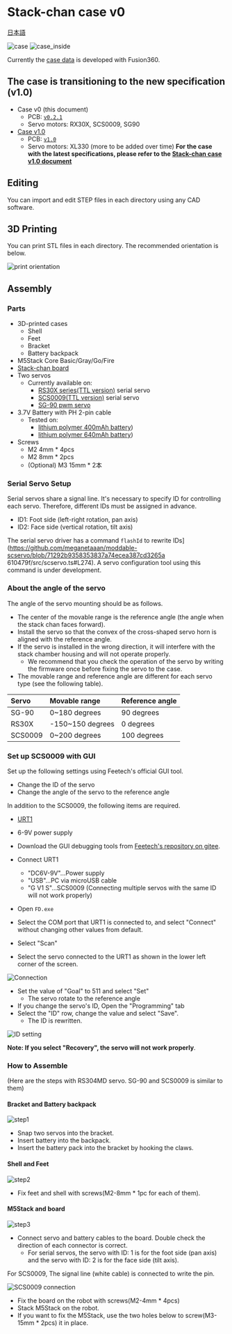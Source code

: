 # Stack-chan case v0

[日本語](./README_ja.md)

![case](./docs/images/case.jpg)
![case_inside](./docs/images/case_inside.jpg)

Currently the [case data](https://a360.co/3gcw960) is developed with Fusion360.

## The case is transitioning to the new specification (v1.0)

- Case v0 (this document)
  - PCB: [`v0.2.1`](https://github.com/meganetaaan/stack-chan/tree/v0.2.1/schematics)
  - Servo motors: RX30X, SCS0009, SG90
- [Case v1.0](./v1/dynamixel.md)
  - PCB: [`v1.0`](../schematics/)
  - Servo motors: XL330 (more to be added over time)
__For the case with the latest specifications, please refer to the [Stack-chan case v1.0 document](./v1/dynamixel.md)__

## Editing

You can import and edit STEP files in each directory using any CAD software.

## 3D Printing

You can print STL files in each directory.
The recommended orientation is below.

![print orientation](./docs/images/print_orientation.jpg)

## Assembly

### Parts

* 3D-printed cases
  * Shell
  * Feet
  * Bracket
  * Battery backpack
* M5Stack Core Basic/Gray/Go/Fire
* [Stack-chan board](../schematics/README.md)
* Two servos
  * Currently available on:
    * [RS30X series(TTL version)](https://www.vstone.co.jp/robotshop/index.php?main_page=product_info&products_id=2685) serial servo
    * [SCS0009(TTL version)](https://www.switch-science.com/catalog/8042/) serial servo
    * [SG-90 pwm servo](https://akizukidenshi.com/catalog/g/gM-08761/)
* 3.7V Battery with PH 2-pin cable
  * Tested on:
    * [lithium polymer 400mAh battery](https://www.sengoku.co.jp/mod/sgk_cart/detail.php?code=EEHD-4YZL))
    * [lithium polymer 640mAh battery](https://www.sengoku.co.jp/mod/sgk_cart/detail.php?code=EEHD-5GHY))
* Screws
  * M2 4mm * 4pcs
  * M2 8mm * 2pcs
  * (Optional) M3 15mm * 2本

### Serial Servo Setup

Serial servos share a signal line. It's necessary to specify ID for controlling each servo.
Therefore, different IDs must be assigned in advance.

- ID1: Foot side (left-right rotation, pan axis)
- ID2: Face side (vertical rotation, tilt axis)

The serial servo driver has a command `flashId` to rewrite IDs](https://github.com/meganetaaan/moddable-scservo/blob/71292b9358353837a74ecea387cd3265a 610479f/src/scservo.ts#L274). A servo configuration tool using this command is under development.

### About the angle of the servo

The angle of the servo mounting should be as follows.

- The center of the movable range is the reference angle (the angle when the stack chan faces forward).
- Install the servo so that the convex of the cross-shaped servo horn is aligned with the reference angle.
- If the servo is installed in the wrong direction, it will interfere with the stack chamber housing and will not operate properly.
  - We recommend that you check the operation of the servo by writing the firmware once before fixing the servo to the case.
- The movable range and reference angle are different for each servo type (see the following table).

|Servo |Movable range |Reference angle |
|:------|:---------|:------|
|SG-90 |0~180 degrees |90 degrees |
|RS30X |-150~150 degrees |0 degrees |
|SCS0009|0~200 degrees |100 degrees |

### Set up SCS0009 with GUI

Set up the following settings using Feetech's official GUI tool.

* Change the ID of the servo
* Change the angle of the servo to the reference angle

In addition to the SCS0009, the following items are required.

* [URT1](https://www.switch-science.com/catalog/7490/)
* 6-9V power supply

* Download the GUI debugging tools from [Feetech's repository on gitee](https://gitee.com/ftservo/fddebug).
* Connect URT1
  * "DC6V-9V"...Power supply
  * "USB"...PC via microUSB cable
  * "G V1 S"...SCS0009 (Connecting multiple servos with the same ID will not work properly)
* Open `FD.exe`
* Select the COM port that URT1 is connected to, and select "Connect" without changing other values from default.
* Select "Scan"
* Select the servo connected to the URT1 as shown in the lower left corner of the screen.

![Connection](./docs/images/connect.jpg)

* Set the value of "Goal" to 511 and select "Set"
  * The servo rotate to the reference angle
* If you change the servo's ID, Open the "Programming" tab
* Select the "ID" row, change the value and select "Save".
  * The ID is rewritten.

![ID setting](./docs/images/id.jpg)

__Note: If you select "Recovery", the servo will not work properly__.

### How to Assemble

(Here are the steps with RS304MD servo. SG-90 and SCS0009 is similar to them)

#### Bracket and Battery backpack

![step1](./docs/videos/bracket.gif)

* Snap two servos into the bracket.
* Insert battery into the backpack.
* Insert the battery pack into the bracket by hooking the claws.

#### Shell and Feet

![step2](./docs/videos/shell_and_feet.gif)

* Fix feet and shell with screws(M2-8mm * 1pc for each of them).

#### M5Stack and board

![step3](./docs/videos/m5stack_and_board.gif)

* Connect servo and battery cables to the board. Double check the direction of each connector is correct.
  * For serial servos, the servo with ID: 1 is for the foot side (pan axis) and the servo with ID: 2 is for the face side (tilt axis).

For SCS0009, The signal line (white cable) is connected to write the pin.

![SCS0009 connection](./docs/images/scservo_cable_connection.jpg)

* Fix the board on the robot with screws(M2-4mm * 4pcs)
* Stack M5Stack on the robot.
* If you want to fix the M5Stack, use the two holes below to screw(M3-15mm * 2pcs) it in place.
